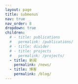 ```yaml
---
layout: page
title: submenus
nav: true
nav_order: 8
dropdown: true
children:
  # - title: publications
  #   permalink: /publications/
  # - title: divider
  # - title: projects
  #   permalink: /projects/
  - title: 新闻
    permalink: /news/
  - title: 博客
    permalink: /blog/
---
```

